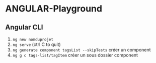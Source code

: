 # ANGULAR-Playground

## Angular CLI

1. `ng new nomduprojet`
2. `ng serve` (ctrl C to quit)
3. `ng generate component tagsList --skipTests` créer un component
4. `ng g c tags-list/tagItem` créer un sous dossier component

